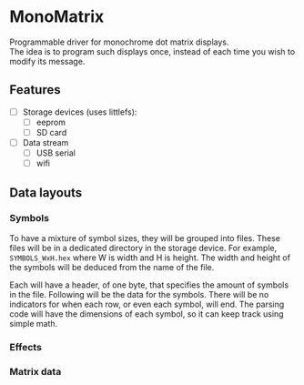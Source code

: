 # MonoMatrix
Programmable driver for monochrome dot matrix displays.</br>
The idea is to program such displays once, instead of each time
you wish to modify its message.

## Features
- [ ] Storage devices (uses littlefs):
  - [ ] eeprom
  - [ ] SD card
- [ ] Data stream
  - [ ] USB serial
  - [ ] wifi

## Data layouts



### Symbols

To have a mixture of symbol sizes, they will be grouped into files.
These files will be in a dedicated directory in the storage device.
For example, `SYMBOLS_WxH.hex` where W is width and H is height.
The width and height of the symbols will be deduced from
the name of the file.

Each will have a header, of one byte,
that specifies the amount of symbols in the file.
Following will be the data for the symbols.
There will be no indicators for when each row, or even each symbol,
will end.
The parsing code will have the dimensions of each symbol,
so it can keep track using simple math.

### Effects



### Matrix data
